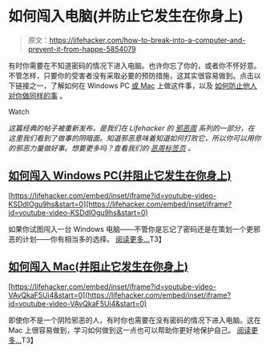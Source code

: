 # 如何闯入电脑(并防止它发生在你身上)

> 原文：<https://lifehacker.com/how-to-break-into-a-computer-and-prevent-it-from-happe-5854079>

有时你需要在不知道密码的情况下进入电脑。也许你忘了你的，或者你不怀好意。不管怎样，只要你的受害者没有采取必要的预防措施，这其实很容易做到。点击以下链接之一，了解如何在 Windows PC [或 Mac](http://lifehacker.com/how-to-break-into-a-mac-and-prevent-it-from-happening-5681710) 上做这件事，以及 [如何防止他人](http://lifehacker.com/how-to-encrypt-and-hide-your-entire-operating-system-fr-5554136)[对你做同样的事](http://lifehacker.com/how-your-passwords-are-stored-on-the-internet-and-when-5919918) 。

Watch

*这篇经典的帖子被重新发布，是我们在 Lifehacker 的* [*邪恶周*](https://lifehacker.com/welcome-to-lifehackers-fifth-annual-evil-week-1647621043) *系列的一部分，在这里我们看到了做事的阴暗面。知道邪恶意味着知道如何打败它，所以你可以用你的邪恶力量做好事。想要更多吗？查看我们的* [*恶周标签页*](http://lifehacker.com/tag/evilweek) *。*

## [如何闯入 Windows PC(并阻止它发生在你身上)](http://lifehacker.com/how-to-break-into-a-windows-pc-and-prevent-it-from-hap-5674972)

 [https://lifehacker.com/embed/inset/iframe?id=youtube-video-KSDdIOgu9hs&start=0](https://lifehacker.com/embed/inset/iframe?id=youtube-video-KSDdIOgu9hs&start=0) 

如果你试图闯入一台 Windows 电脑——不管你是忘记了密码还是在策划一个更邪恶的计划——你有相当多的选择。 [阅读更多...](https://lifehacker.com/how-to-break-into-a-windows-pc-and-prevent-it-from-hap-5674972)T3】

## [如何闯入 Mac(并阻止它发生在你身上)](http://lifehacker.com/how-to-break-into-a-mac-and-prevent-it-from-happening-5681710)

 [https://lifehacker.com/embed/inset/iframe?id=youtube-video-VAvQkaF5Ui4&start=0](https://lifehacker.com/embed/inset/iframe?id=youtube-video-VAvQkaF5Ui4&start=0) 

即使你不是一个阴险邪恶的人，有时你也需要在没有密码的情况下进入电脑。这在 Mac 上很容易做到，学习如何做到这一点也可以帮助你更好地保护自己。 [阅读更多...](http://lifehacker.com/how-to-break-into-a-mac-and-prevent-it-from-happening-5681710)T3】